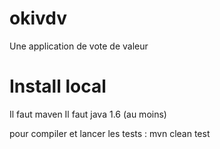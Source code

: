okivdv
======

Une application de vote de valeur


Install local
=============

Il faut maven 
Il faut java 1.6 (au moins)

pour compiler et lancer les tests : 
mvn clean test
